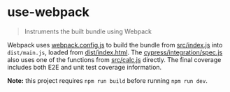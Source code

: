 # use-webpack

> Instruments the built bundle using Webpack

Webpack uses [webpack.config.js](webpack.config.js) to build the bundle from [src/index.js](src/index.js) into `dist/main.js`, loaded from [dist/index.html](dist/index.html). The [cypress/integration/spec.js](cypress/integration/spec.js) also uses one of the functions from [src/calc.js](src/calc.js) directly. The final coverage includes both E2E and unit test coverage information.

**Note:** this project requires `npm run build` before running `npm run dev`.
